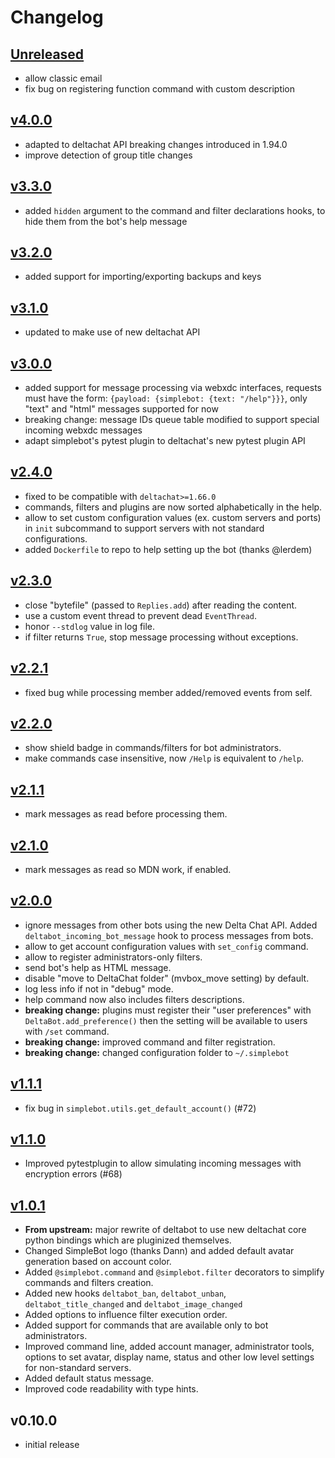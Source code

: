 # Changelog

## [Unreleased]

- allow classic email
- fix bug on registering function command with custom description

## [v4.0.0]

- adapted to deltachat API breaking changes introduced in 1.94.0
- improve detection of group title changes

## [v3.3.0]

- added `hidden` argument to the command and filter declarations hooks, to hide them from the bot's help message

## [v3.2.0]

- added support for importing/exporting backups and keys

## [v3.1.0]

- updated to make use of new deltachat API

## [v3.0.0]

- added support for message processing via webxdc interfaces, requests must have the form: `{payload: {simplebot: {text: "/help"}}}`, only "text" and "html" messages supported for now
- breaking change: message IDs queue table modified to support special incoming webxdc messages
- adapt simplebot's pytest plugin to deltachat's new pytest plugin API

## [v2.4.0]

- fixed to be compatible with `deltachat>=1.66.0`
- commands, filters and plugins are now sorted alphabetically in the help.
- allow to set custom configuration values (ex. custom servers and ports) in `init` subcommand to support servers with not standard configurations.
- added `Dockerfile` to repo to help setting up the bot (thanks @lerdem)

## [v2.3.0]

- close "bytefile" (passed to `Replies.add`) after reading the content.
- use a custom event thread to prevent dead `EventThread`.
- honor `--stdlog` value in log file.
- if filter returns `True`, stop message processing without exceptions.

## [v2.2.1]

- fixed bug while processing member added/removed events from self.

## [v2.2.0]

- show shield badge in commands/filters for bot administrators.
- make commands case insensitive, now `/Help` is equivalent to `/help`.

## [v2.1.1]

- mark messages as read before processing them.

## [v2.1.0]

- mark messages as read so MDN work, if enabled.

## [v2.0.0]

- ignore messages from other bots using the new Delta Chat API. Added `deltabot_incoming_bot_message` hook to process messages from bots.
- allow to get account configuration values with `set_config` command.
- allow to register administrators-only filters.
- send bot's help as HTML message.
- disable "move to DeltaChat folder" (mvbox_move setting) by default.
- log less info if not in "debug" mode.
- help command now also includes filters descriptions.
- **breaking change:** plugins must register their "user preferences" with `DeltaBot.add_preference()` then the setting will be available to users with `/set` command.
- **breaking change:** improved command and filter registration.
- **breaking change:** changed configuration folder to `~/.simplebot`

## [v1.1.1]

- fix bug in `simplebot.utils.get_default_account()` (#72)

## [v1.1.0]

- Improved pytestplugin to allow simulating incoming messages with encryption errors (#68)

## [v1.0.1]

- **From upstream:** major rewrite of deltabot to use new deltachat core python bindings
  which are pluginized themselves.
- Changed SimpleBot logo (thanks Dann) and added default avatar
  generation based on account color.
- Added `@simplebot.command` and `@simplebot.filter` decorators to
  simplify commands and filters creation.
- Added new hooks `deltabot_ban`, `deltabot_unban`,
  `deltabot_title_changed` and `deltabot_image_changed`
- Added options to influence filter execution order.
- Added support for commands that are available only to bot administrators.
- Improved command line, added account manager, administrator tools,
  options to set avatar, display name, status and other low level
  settings for non-standard servers.
- Added default status message.
- Improved code readability with type hints.

## v0.10.0

- initial release

[Unreleased]: https://github.com/simplebot-org/simplebot/compare/v4.0.0...HEAD
[v4.0.0]: https://github.com/simplebot-org/simplebot/compare/v3.3.0...v4.0.0
[v3.3.0]: https://github.com/simplebot-org/simplebot/compare/v3.2.0...v3.3.0
[v3.2.0]: https://github.com/simplebot-org/simplebot/compare/v3.1.0...v3.2.0
[v3.1.0]: https://github.com/simplebot-org/simplebot/compare/v3.0.0...v3.1.0
[v3.0.0]: https://github.com/simplebot-org/simplebot/compare/v2.4.0...v3.0.0
[v2.4.0]: https://github.com/simplebot-org/simplebot/compare/v2.3.0...v2.4.0
[v2.3.0]: https://github.com/simplebot-org/simplebot/compare/v2.2.1...v2.3.0
[v2.2.1]: https://github.com/simplebot-org/simplebot/compare/v2.2.0...v2.2.1
[v2.2.0]: https://github.com/simplebot-org/simplebot/compare/v2.1.1...v2.2.0
[v2.1.1]: https://github.com/simplebot-org/simplebot/compare/v2.1.0...v2.1.1
[v2.1.0]: https://github.com/simplebot-org/simplebot/compare/v2.0.0...v2.1.0
[v2.0.0]: https://github.com/simplebot-org/simplebot/compare/v1.1.1...v2.0.0
[v1.1.1]: https://github.com/simplebot-org/simplebot/compare/v1.1.0...v1.1.1
[v1.1.0]: https://github.com/simplebot-org/simplebot/compare/v1.0.1...v1.1.0
[v1.0.1]: https://github.com/simplebot-org/simplebot/compare/v0.10.0...v1.0.1
